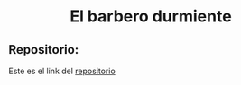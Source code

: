 
<h1 align="center">El barbero durmiente</h1>

<h2>Repositorio:</h2>

Este es el link del [repositorio]()
